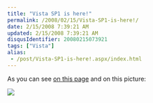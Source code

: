 ```yaml
---
title: "Vista SP1 is here!"
permalink: /2008/02/15/Vista-SP1-is-here!/
date: 2/15/2008 7:39:21 AM
updated: 2/15/2008 7:39:21 AM
disqusIdentifier: 20080215073921
tags: ["Vista"]
alias:
 - /post/Vista-SP1-is-here!.aspx/index.html
---
```

As you can see [on this page](http://msdn2.microsoft.com/en-us/subscriptions/default.aspx) and on this picture:

[![](http://farm3.static.flickr.com/2269/2265941670_51fbac617a_o.jpg)](http://msdn2.microsoft.com/en-us/subscriptions/default.aspx)
